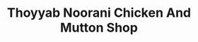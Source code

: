 ---
title: "Thoyyab Noorani Chicken And Mutton Shop"
url: /bengaluru/thoyyab-noorani-chicken-and-mutton-shop/
shop: butcher
---